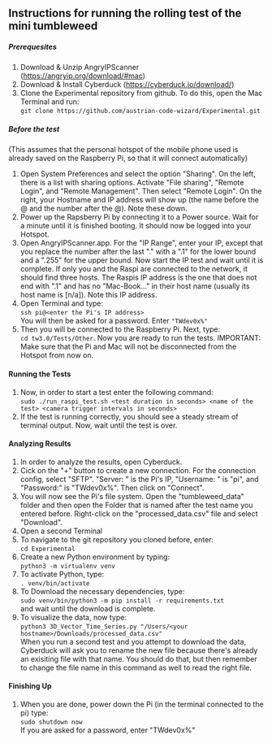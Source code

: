 ## **Instructions for running the rolling test of the mini tumbleweed**

##### **Prerequesites** ####
1. Download & Unzip AngryIPScanner (https://angryip.org/download/#mac)
2. Download & Install Cyberduck (https://cyberduck.io/download/)
3. Clone the Experimental repository from github. To do this, open the Mac Terminal and run:<br/>
`git clone https://github.com/austrian-code-wizard/Experimental.git`

##### **Before the test** ####
(This assumes that the personal hotspot of the mobile phone used is already saved on the Raspberry Pi, so that it will connect automatically)
<br/>
1. Open System Preferences and select the option "Sharing". On the left, there is a list with sharing options. Activate "File sharing", "Remote Login", and "Remote Management".
Then select "Remote Login". On the right, your Hostname and IP address will show up (the name before the @ and the
number after the @). Note these down.
2. Power up the Rapsberry Pi by connecting it to a Power source. Wait for a minute until
it is finished booting. It should now be logged into your Hotspot.
2. Open AngryIPScanner.app. For the "IP Range", enter your IP, except that you replace the number after the last "." with a ".1" for the lower bound and a ".255" for the upper bound.
Now start the IP test and wait until it is complete. If only you and the Raspi are connected
to the network, it should find three hosts. The Raspis IP address is the one that does not 
end with ".1" and has no "Mac-Book..." in their host name (usually its host
name is [n/a]). Note this IP address.
3. Open Terminal and type: <br/>
`ssh pi@<enter the Pi's IP address> ` <br/>
You will then be asked for a password. Enter `"TWdev0x%"`
4. Then you will be connected to the Raspberry Pi. Next, type:<br/>
`cd tw3.0/Tests/Other`. Now you are ready to run the tests. IMPORTANT:
Make sure that the Pi and Mac will not be disconnected from the Hotspot from now on.

#### **Running the Tests** ####
1. Now, in order to start a test enter the following command:<br/>
`sudo ./run_raspi_test.sh <test duration in seconds> <name of the test> <camera trigger intervals in seconds>`
2. If the test is running correctly, you should see a steady stream of terminal output. Now, wait until the test is over.

#### **Analyzing Results** ####
1. In order to analyze the results, open Cyberduck.
2. Cick on the "+" button to create a new connection. For the connection config,
select "SFTP". "Server: " is the Pi's IP, "Username: " is "pi", and "Password:" is 
"TWdev0x%". Then click on "Connect".
3. You will now see the Pi's file system. Open the "tumbleweed_data" folder and then
open the Folder that is named after the test name you entered before. Right-click on the "processed_data.csv" file and select "Download".
4. Open a second Terminal
5. To navigate to the git repository you cloned before, enter:<br/>
`cd Experimental`
6. Create a new Python environment by typing: <br/>
`python3 -m virtualenv venv`
6. To activate Python, type:<br/>
`. venv/bin/activate`
7. To Download the necessary dependencies, type:<br/>
`sudo venv/bin/python3 -m pip install -r requirements.txt` <br/>
and wait until the download is complete.
8. To visualize the data, now type: <br/>
`python3 3D_Vector_Time_Series.py "/Users/<your hostname>/Downloads/processed_data.csv"`<br/>
When you run a second test and you attempt to download the data, Cyberduck will ask you to 
rename the new file because there's already an exisiting file with that name. You should do that,
but then remember to change the file name in this command as well to read
the right file.

#### **Finishing Up** ####
1. When you are done, power down the Pi (in the terminal connected to the pi)
type: <br/>
`sudo shutdown now` <br/>
If you are asked for a password, enter "TWdev0x%"
